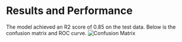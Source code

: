# Results and Performance

The model achieved an R2 score of 0.85 on the test data. Below is the confusion matrix and ROC curve.
![Confusion Matrix](images/confusion_matrix.png)
